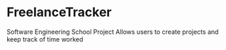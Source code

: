 # FreelanceTracker
Software Engineering School Project
Allows users to create projects and keep track of time worked
